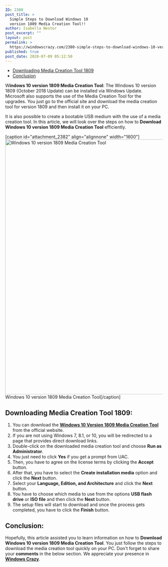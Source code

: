 ```yaml
---
ID: 2380
post_title: >
  Simple Steps to Download Windows 10
  version 1809 Media Creation Tool!!
author: Isabella Nestor
post_excerpt: ""
layout: post
permalink: >
  https://windowscrazy.com/2380-simple-steps-to-download-windows-10-version-1809-media-creation-tool/
published: true
post_date: 2020-07-09 05:12:50
---
```

<ul class="toc">
 	<li><a href="#1">Downloading Media Creation Tool 1809</a></li>
 	<li><a href="#2">Conclusion</a></li>
</ul>
<span class="dcap">W</span><strong>indows 10 version 1809 Media Creation Tool</strong>: The Windows 10 version 1809 (October 2018 Update) can be installed via Windows Update. Microsoft also supports the use of the Media Creation Tool for the upgrades. You just go to the official site and download the media creation tool for version 1809 and then install it on your PC.

It is also possible to create a bootable USB medium with the use of a media creation tool. In this article, we will look over the steps on how to <strong>Download Windows 10 version 1809 Media Creation Tool</strong> efficiently.

[caption id="attachment_2382" align="alignnone" width="1600"]<img class="size-full wp-image-2382" src="https://windowscrazy.com/wp-content/uploads/2020/07/Windows-10-version-1809-Media-Creation-Tool.png" alt="Windows 10 version 1809 Media Creation Tool" width="1600" height="815" /> Windows 10 version 1809 Media Creation Tool[/caption]
<h2 id="1">Downloading Media Creation Tool 1809:</h2>
<ol>
 	<li>You can download the <a href="https://www.microsoft.com/en-us/software-download/windows10?ranMID=24542&amp;ranEAID=TnL5HPStwNw&amp;ranSiteID=TnL5HPStwNw-8ARDThLuJ_XjwxlPVIl.kg&amp;epi=TnL5HPStwNw-8ARDThLuJ_XjwxlPVIl.kg&amp;irgwc=1&amp;OCID=AID2000142_aff_7593_1243925&amp;tduid=%28ir__mnvqcwnxtckftmv6kk0sohzz0u2xiz3yuunrw90600%29%287593%29%281243925%29%28TnL5HPStwNw-8ARDThLuJ_XjwxlPVIl.kg%29%28%29&amp;irclickid=_mnvqcwnxtckftmv6kk0sohzz0u2xiz3yuunrw90600"><strong>Windows 10 Version 1809 Media Creation Tool</strong></a> from the official website.</li>
 	<li>If you are not using Windows 7, 8.1, or 10, you will be redirected to a page that provides direct download links.</li>
 	<li>Double-click on the downloaded media creation tool and choose <strong>Run as Administrator</strong>.</li>
 	<li>You just need to click <strong>Yes</strong> if you get a prompt from UAC.</li>
 	<li>Then, you have to agree on the license terms by clicking the <strong>Accept</strong> button.</li>
 	<li>After that, you have to select the <strong>Create installation media</strong> option and click the <strong>Next</strong> button.</li>
 	<li>Select your <strong>Language, Edition, and Architecture</strong> and click the <strong>Next</strong> button.</li>
 	<li>You have to choose which media to use from the options <strong>USB flash drive</strong> or <strong>ISO file</strong> and then click the <strong>Next</strong> button.</li>
 	<li>The setup files will start to download and once the process gets completed, you have to click the <strong>Finish</strong> button.</li>
</ol>
<h2 id="2">Conclusion:</h2>
Hopefully, this article assisted you to learn information on how to <strong>Download Windows 10 version 1809 Media Creation Tool</strong>. You just follow the steps to download the media creation tool quickly on your PC. Don't forget to share your <strong>comments</strong> in the below section. We appreciate your presence in <a href="https://windowscrazy.com/"><strong>Windows Crazy</strong></a>.